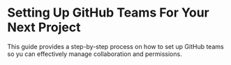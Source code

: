 # Setting Up GitHub Teams For Your Next Project

This guide provides a step-by-step process on how to set up GitHub teams so yu can effectively manage collaboration and permissions.

